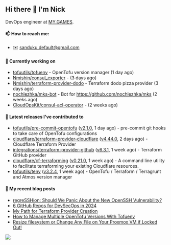 ## Hi there 👋 I'm Nick

DevOps engineer at [MY.GAMES](https://my.games/).

#### 📫 How to reach me:

- ✉️ sanduku.default@gmail.com

#### 👷 Currently working on


- [tofuutils/tofuenv](https://github.com/tofuutils/tofuenv) - OpenTofu version manager (1 day ago)
- [Nmishin/consul_exporter](https://github.com/Nmishin/consul_exporter) -  (3 days ago)
- [Nmishin/terraform-provider-dodo](https://github.com/Nmishin/terraform-provider-dodo) - Terraform dodo pizza provider (3 days ago)
- [nochlezhka/mks-bot](https://github.com/nochlezhka/mks-bot) - Bot for https://github.com/nochlezhka/mks (2 weeks ago)
- [CloudOpsKit/consul-acl-operator](https://github.com/CloudOpsKit/consul-acl-operator) -  (2 weeks ago)

#### 🔭 Latest releases I've contributed to

- [tofuutils/pre-commit-opentofu](https://github.com/tofuutils/pre-commit-opentofu) ([v2.1.0](https://github.com/tofuutils/pre-commit-opentofu/releases/tag/v2.1.0), 1 day ago) - pre-commit git hooks to take care of OpenTofu configurations
- [cloudflare/terraform-provider-cloudflare](https://github.com/cloudflare/terraform-provider-cloudflare) ([v4.44.0](https://github.com/cloudflare/terraform-provider-cloudflare/releases/tag/v4.44.0), 2 days ago) - Cloudflare Terraform Provider
- [integrations/terraform-provider-github](https://github.com/integrations/terraform-provider-github) ([v6.3.1](https://github.com/integrations/terraform-provider-github/releases/tag/v6.3.1), 1 week ago) - Terraform GitHub provider
- [cloudflare/cf-terraforming](https://github.com/cloudflare/cf-terraforming) ([v0.21.0](https://github.com/cloudflare/cf-terraforming/releases/tag/v0.21.0), 1 week ago) - A command line utility to facilitate terraforming your existing Cloudflare resources.
- [tofuutils/tenv](https://github.com/tofuutils/tenv) ([v3.2.4](https://github.com/tofuutils/tenv/releases/tag/v3.2.4), 1 week ago) - OpenTofu / Terraform / Terragrunt and Atmos version manager

#### 📜 My recent blog posts
- [regreSSHion: Should We Panic About the New OpenSSH Vulnerability?](https://dzone.com/articles/what-is-the-regresshion-vulnerability)
- [6 GitHub Repos for DevSecOps in 2024](https://hackernoon.com/6-github-repos-for-devsecops-in-2024)
- [My Path for Terraform Provider Creation](https://hackernoon.com/my-path-for-terraform-provider-creation)
- [How to Manage Multiple OpenTofu Versions With Tofuenv](https://hackernoon.com/how-to-manage-multiple-opentofu-versions-with-tofuenv)
- [Resize filesystem or Change Any File on Your Proxmox VM if Locked Out!](https://hackernoon.com/resize-filesystem-or-change-any-file-on-your-proxmox-vm-if-locked-out)

![](https://komarev.com/ghpvc/?username=Nmishin&color=green)
